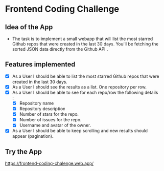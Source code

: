 # Frontend Coding Challenge

## Idea of the App

   - The task is to implement a small webapp that will list the most starred Github repos
    that were created in the last 30 days. You'll be fetching the sorted JSON data directly 
    from the Github API .

## Features implemented
   - [x] As a User I should be able to list the most starred Github repos that were created in the last 30 days.
   - [x] As a User I should see the results as a list. One repository per row.
   - [x] As a User I should be able to see for each repo/row the following details :
       - [x] Repository name
       - [x] Repository description
       - [x] Number of stars for the repo.
       - [x] Number of issues for the repo.
       - [x] Username and avatar of the owner.
   - [x] As a User I should be able to keep scrolling and new results should appear (pagination).

## Try the App

  https://frontend-coding-chalenge.web.app/
